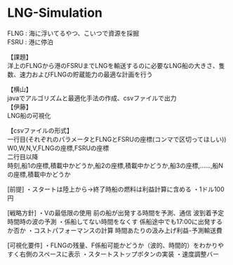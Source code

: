 # LNG-Simulation

FLNG : 海に浮いてるやつ、こいつで資源を採掘  
FSRU : 港に停泊

【課題】  
洋上のFLNGから港のFSRUまでLNGを輸送するのに必要なLNG船の大きさ、隻数、速力およびFLNGの貯蔵能力の最適な計画を行う  

【横山】  
javaでアルゴリズムと最適化手法の作成、csvファイルで出力  
【伊藤】  
LNG船の可視化  

【csvファイルの形式】  
一行目(それぞれのパラメータとFLNGとFSRUの座標(コンマで区切ってほしい))  
W0,W,N,V,FLNGの座標,FSRUの座標  
二行目以降  
時刻,船1の座標,積載中かどうか,船2の座標,積載中かどうか,船3の座標,......,船Nの座標,積載中かどうか

[前提]
・スタートは陸上から→終了時船の燃料は利益計算に含める
・1ドル100円

[戦略方針]
・Vの最低限の使用
	前の船が出発する時間を予測、通信
	波到着予定時間時の波の予測
・係船してない時間をなくす
	係船途中でも17:00に出発するか否か
		・コストパフォーマンスの計算
			時間あたりの汲み上げ利益-予測輸送費

[可視化要件]
・FLNGの残量、F係船可能かどうか（波的、時間的）をわかりやすく右側のスペースに表示
・スタートストップボタンの実装
・速度調整バー